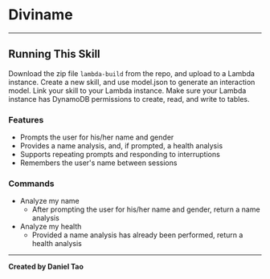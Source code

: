 # Diviname

---

## Running This Skill

Download the zip file `lambda-build` from the repo, and upload to a Lambda instance.
Create a new skill, and use model.json to generate an interaction model. Link your skill to your Lambda instance.
Make sure your Lambda instance has DynamoDB permissions to create, read, and write to tables.

### Features

- Prompts the user for his/her name and gender
- Provides a name analysis, and, if prompted, a health analysis
- Supports repeating prompts and responding to interruptions
- Remembers the user's name between sessions

### Commands

- Analyze my name
  - After prompting the user for his/her name and gender, return a name analysis
- Analyze my health
  - Provided a name analysis has already been performed, return a health analysis
  
---

**Created by Daniel Tao**
